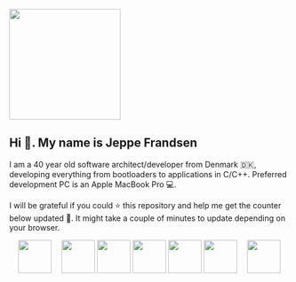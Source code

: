 <img width="200" src="https://dl.dropboxusercontent.com/s/qck6gfatsljt7ub/jeppe.png?dl=0"></img>

## Hi 👋. My name is Jeppe Frandsen

I am a 40 year old software architect/developer from Denmark 🇩🇰, developing everything from bootloaders to applications in C/C++. Preferred development PC is an Apple MacBook Pro 💻.

I will be grateful if you could ⭐ this repository and help me get the counter below updated 🥰. It might take a couple of minutes to update depending on your browser.

<p align="center">
    <img height="60" src="https://dl.dropboxusercontent.com/s/8g3iebdfe1hzfx3/star-front.png?dl=0"></img>
    <img width="10" height="60" src="https://dl.dropboxusercontent.com/s/kgnquhegw60j857/white.png?dl=0"></img>
    <img width="60" height="60" src="https://dl.dropboxusercontent.com/s/ki3z5ws0vjrxbap/giphy4.gif?dl=0"></img>
    <img width="60" height="60" src="https://dl.dropboxusercontent.com/s/wlf7uqfgz8f64dg/giphy3.gif?dl=0"></img>
    <img width="60" height="60" src="https://dl.dropboxusercontent.com/s/rm4s99r7rmkprju/giphy2.gif?dl=0"></img>
    <img width="60" height="60" src="https://dl.dropboxusercontent.com/s/7j6sji2xh82wiil/giphy1.gif?dl=0"></img>
    <img width="60" height="60" src="https://dl.dropboxusercontent.com/s/5lpx9a386ux24e6/giphy0.gif?dl=0"></img>
    <img width="10" height="60" src="https://dl.dropboxusercontent.com/s/kgnquhegw60j857/white.png?dl=0"></img>
    <img height="60" src="https://dl.dropboxusercontent.com/s/pk2senupmoyucwf/star-end.png?dl=0"></img>
</p>
